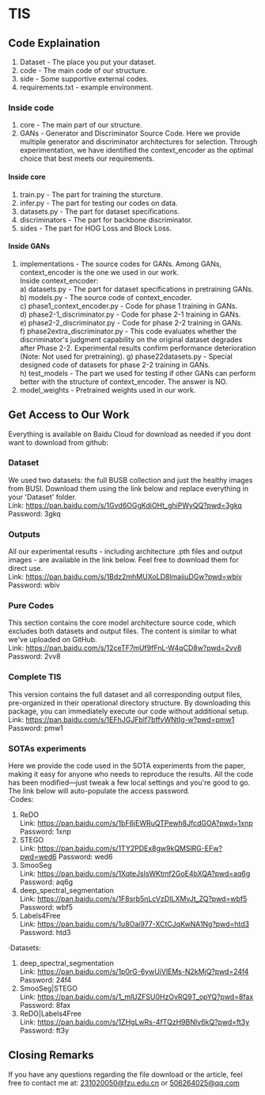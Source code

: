 # TIS
## Code Explaination
1. Dataset - The place you put your dataset. <br>
2. code - The main code of our structure. <br>
3. side - Some supportive external codes. <br>
4. requirements.txt - example environment. <br>
### Inside code
1. core - The main part of our structure. <br>
2. GANs - Generator and Discriminator Source Code. Here we provide multiple generator and discriminator architectures for selection. Through experimentation, we have identified the context_encoder as the optimal choice that best meets our requirements. <br>
#### Inside core
1. train.py - The part for training the sturcture. <br>
2. infer.py - The part for testing our codes on data. <br>
3. datasets.py - The part for dataset specifications. <br>
4. discriminators - The part for backbone discriminator. <br>
5. sides - The part for HOG Loss and Block Loss. <br>
#### Inside GANs
1. implementations - The source codes for GANs. Among GANs, context_encoder is the one we used in our work. <br>
     Inside context_encoder: <br>
   a) datasets.py - The part for dataset specifications in pretraining GANs. <br>
   b) models.py - The source code of context_encoder. <br>
   c) phase1_context_encoder.py - Code for phase 1 training in GANs. <br>
   d) phase2-1_discriminator.py - Code for phase 2-1 training in GANs. <br>
   e) phase2-2_discriminator.py - Code for phase 2-2 training in GANs. <br>
   f) phase2extra_discriminator.py - This code evaluates whether the discriminator's judgment capability on the original dataset degrades after Phase 2-2. Experimental results confirm performance deterioration (Note: Not used for pretraining).
   g) phase22datasets.py - Special designed code of datasets for phase 2-2 training in GANs. <br>
   h) test_models - The part we used for testing if other GANs can perform better with the structure of context_encoder. The answer is NO. <br>
3. model_weights - Pretrained weights used in our work.
## Get Access to Our Work
Everything is available on Baidu Cloud for download as needed if you dont want to download from github:
### Dataset
We used two datasets: the full BUSB collection and just the healthy images from BUSI. Download them using the link below and replace everything in your 'Dataset' folder. <br>
Link: https://pan.baidu.com/s/1Gvd6OGgKdiOHt_ghiPWyQQ?pwd=3gkq Password: 3gkq <br>
### Outputs
All our experimental results - including architecture .pth files and output images - are available in the link below. Feel free to download them for direct use. <br>
Link: https://pan.baidu.com/s/1Bdz2mhMUXoLD8lmaiiuDGw?pwd=wbiv Password: wbiv <br>
### Pure Codes
This section contains the core model architecture source code, which excludes both datasets and output files. The content is similar to what we've uploaded on GitHub. <br>
Link: https://pan.baidu.com/s/12ceTF7mUf9fFnL-W4qCD8w?pwd=2vv8 Password: 2vv8  <br>
### Complete TIS
This version contains the full dataset and all corresponding output files, pre-organized in their operational directory structure. By downloading this package, you can immediately execute our code without additional setup. <br>
Link: https://pan.baidu.com/s/1EFhJGJFblf7bffyWNtIg-w?pwd=pmw1 Password: pmw1 
### SOTAs experiments
Here we provide the code used in the SOTA experiments from the paper, making it easy for anyone who needs to reproduce the results. All the code has been modified—just tweak a few local settings and you're good to go. The link below will auto-populate the access password. <br>
·Codes:<br>
1. ReDO <br>
Link: https://pan.baidu.com/s/1bF6jEWRuQTPewh8JfcdGOA?pwd=1xnp Password: 1xnp <br>
2. STEGO <br>
Link: https://pan.baidu.com/s/1TY2PDEx8gw9kQMSlRG-EFw?pwd=wed6 Password: wed6 <br>
3. SmooSeg <br>
Link: https://pan.baidu.com/s/1XqteJsIsWKtmf2GoE4bXQA?pwd=aq6g Password: aq6g <br>
4. deep_spectral_segmentation <br>
Link: https://pan.baidu.com/s/1F8srb5nLcVzDILXMvJt_ZQ?pwd=wbf5 Password: wbf5 <br>
5. Labels4Free <br>
Link: https://pan.baidu.com/s/1u8Oai977-XCtCJqKwNA1Ng?pwd=htd3 Password: htd3 <br>

·Datasets: <br>
1. deep_spectral_segmentation <br>
Link: https://pan.baidu.com/s/1p0rG-6ywUiVlEMs-N2kMjQ?pwd=24f4 Password: 24f4 <br>
2. SmooSeg|STEGO <br>
Link: https://pan.baidu.com/s/1_mlUZFSU0HzOvRQ9T_opYQ?pwd=8fax Password: 8fax <br>
3. ReDO|Labels4Free<br>
Link: https://pan.baidu.com/s/1ZHgLwRs-4fTQzH9BNIv6kQ?pwd=ft3y Password: ft3y <br>

## Closing Remarks
If you have any questions regarding the file download or the article, feel free to contact me at: 231020050@fzu.edu.cn or 506264025@qq.com

